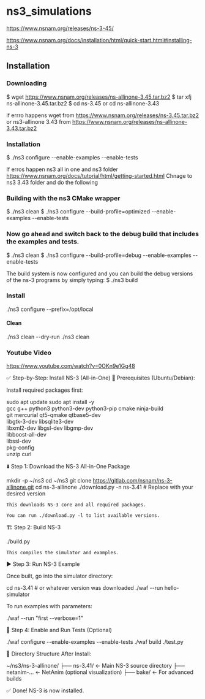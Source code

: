 # ns3_simulations


https://www.nsnam.org/releases/ns-3-45/

https://www.nsnam.org/docs/installation/html/quick-start.html#installing-ns-3


## Installation

### Downloading
$ wget https://www.nsnam.org/releases/ns-allinone-3.45.tar.bz2
$ tar xfj ns-allinone-3.45.tar.bz2
$ cd ns-3.45
  or cd ns-allinone-3.43

if errro happens wget from https://www.nsnam.org/releases/ns-3.45.tar.bz2
or ns3-allinone 3.43 from https://www.nsnam.org/releases/ns-allinone-3.43.tar.bz2

### Installation
$ ./ns3 configure --enable-examples --enable-tests


If erros happen ns3 all in one and ns3 folder 
https://www.nsnam.org/docs/tutorial/html/getting-started.html
Chnage to ns3 3.43 folder and do the following

### Building with the ns3 CMake wrapper

$ ./ns3 clean
$ ./ns3 configure --build-profile=optimized --enable-examples --enable-tests

### Now go ahead and switch back to the debug build that includes the examples and tests.

$ ./ns3 clean
$ ./ns3 configure --build-profile=debug --enable-examples --enable-tests

The build system is now configured and you can build the debug versions of the ns-3 programs by simply typing:
$ ./ns3 build


### Install
./ns3 configure --prefix=/opt/local

#### Clean

./ns3 clean --dry-run
./ns3 clean


### Youtube Video
https://www.youtube.com/watch?v=0OKn9e1Gg48

✅ Step-by-Step: Install NS-3 (All-in-One)
🧱 Prerequisites (Ubuntu/Debian):

Install required packages first:

sudo apt update
sudo apt install -y \
  gcc g++ python3 python3-dev python3-pip cmake ninja-build \
  git mercurial qt5-qmake qtbase5-dev \
  libgtk-3-dev libsqlite3-dev \
  libxml2-dev libgsl-dev libgmp-dev \
  libboost-all-dev \
  libssl-dev \
  pkg-config \
  unzip curl

⬇️ Step 1: Download the NS-3 All-in-One Package

mkdir -p ~/ns3
cd ~/ns3
git clone https://gitlab.com/nsnam/ns-3-allinone.git
cd ns-3-allinone
./download.py -n ns-3.41   # Replace with your desired version

    This downloads NS-3 core and all required packages.

    You can run ./download.py -l to list available versions.

🏗️ Step 2: Build NS-3

./build.py

    This compiles the simulator and examples.

▶️ Step 3: Run NS-3 Example

Once built, go into the simulator directory:

cd ns-3.41   # or whatever version was downloaded
./waf --run hello-simulator

To run examples with parameters:

./waf --run "first --verbose=1"

🧪 Step 4: Enable and Run Tests (Optional)

./waf configure --enable-examples --enable-tests
./waf build
./test.py

📁 Directory Structure After Install:

~/ns3/ns-3-allinone/
├── ns-3.41/          ← Main NS-3 source directory
├── netanim-...       ← NetAnim (optional visualization)
├── bake/             ← For advanced builds

✅ Done! NS-3 is now installed.
